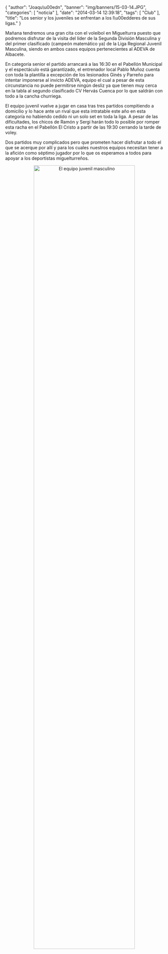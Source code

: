 {
  "author": "Joaqu\u00edn", 
  "banner": "img/banners/15-03-14.JPG", 
  "categories": [
    "noticia"
  ], 
  "date": "2014-03-14 12:39:18", 
  "tags": [
    "Club"
  ], 
  "title": "Los senior y los juveniles se enfrentan a los l\u00edderes de sus ligas."
}

Mañana tendremos una gran cita con el voleibol en Miguelturra puesto que podremos disfrutar de la visita del líder de la Segunda División Masculina y del primer clasificado (campeón matemático ya) de la Liga Regional Juvenil Masculina, siendo en ambos casos equipos pertenecientes al ADEVA de Albacete.

En categoría senior el partido arrancará a las 16:30 en el Pabellón Municipal y el espectáculo está garantizado, el entrenador local Pablo Muñoz cuenta con toda la plantilla a excepción de los lesionados Ginés y Parreño para intentar imponerse al invicto ADEVA, equipo el cual a pesar de esta circunstancia no puede permitirse ningún desliz ya que tienen muy cerca en la tabla al segundo clasificado CV Hervás Cuenca por lo que saldrán con todo a la cancha churriega.

El equipo juvenil vuelve a jugar en casa tras tres partidos compitiendo a domicilio y lo hace ante un rival que esta intratable este año en esta categoría no habiendo cedido ni un solo set en toda la liga. A pesar de las dificultades, los chicos de Ramón y Sergi harán todo lo posible por romper esta racha en el Pabellón El Cristo a partir de las 19:30 cerrando la tarde de voley.

Dos partidos muy complicados pero que prometen hacer disfrutar a todo el que se acerque por allí y para los cuales nuestros equipos necesitan tener a la afición como séptimo jugador por lo que os esperamos a todos para apoyar a los deportistas miguelturreños.

<center>
<a target="_new" href="http://www.advmiguelturra.org/drupal/sites/default/files/15-03-14.JPG"> 
<img alt="El equipo juvenil masculino" width="80%" align="center" src="http://www.advmiguelturra.org/drupal/sites/default/files/15-03-14.JPG"/> </a>
</center>

